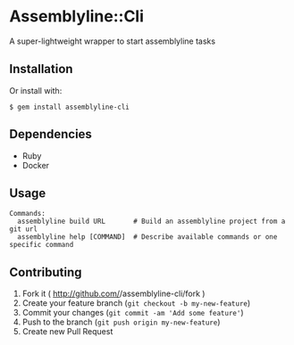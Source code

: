 # Assemblyline::Cli

A super-lightweight wrapper to start assemblyline tasks

## Installation

Or install with:

    $ gem install assemblyline-cli

## Dependencies

* Ruby
* Docker

## Usage

```
Commands:
  assemblyline build URL       # Build an assemblyline project from a git url
  assemblyline help [COMMAND]  # Describe available commands or one specific command
```

## Contributing

1. Fork it ( http://github.com/<my-github-username>/assemblyline-cli/fork )
2. Create your feature branch (`git checkout -b my-new-feature`)
3. Commit your changes (`git commit -am 'Add some feature'`)
4. Push to the branch (`git push origin my-new-feature`)
5. Create new Pull Request
